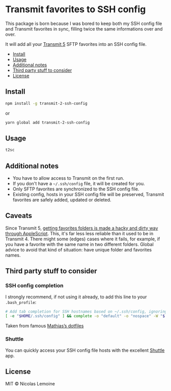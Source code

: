 # Transmit favorites to SSH config

This package is born because I was bored to keep both my SSH config file and Transmit favorites in sync, filling twice the same informations over and over.

It will add all your [Transmit 5](https://panic.com/transmit/) SFTP favorites into an SSH config file.

- [Install](#install)
- [Usage](#usage)
- [Additional notes](#additional-notes)
- [Third party stuff to consider](#third-party-stuff-to-consider)
- [License](#license)

## Install

```bash
npm install -g transmit-2-ssh-config
```

or

```bash
yarn global add transmit-2-ssh-config
```

## Usage

```bash
t2sc
```

## Additional notes

- You have to allow access to Transmit on the first run.
- If you don't have a `~/.ssh/config` file, it will be created for you.
- Only SFTP favorites are synchronized to the SSH config file.
- Existing config, hosts in your SSH config file will be preserved, Transmit favorites are safely added, updated or deleted.

## Caveats

Since Transmit 5, [getting favorites folders is made a hacky and dirty way through AppleScript](https://github.com/nlemoine/transmit-2-ssh-config/blob/master/favorites-folders.applescript). This, it's far less less reliable than it used to be in Transmit 4. There might some (edges) cases where it fails, for example, if you have a favorite with the same name in two different folders. Global advice to avoid that kind of situation: have unique folder and favorites names.

## Third party stuff to consider

### SSH config completion

I strongly recommend, if not using it already, to add this line to your `.bash_profile`:

```bash
# Add tab completion for SSH hostnames based on ~/.ssh/config, ignoring wildcards
[ -e "$HOME/.ssh/config" ] && complete -o "default" -o "nospace" -W "$(grep "^Host" ~/.ssh/config | grep -v "[?*]" | cut -d " " -f2- | tr ' ' '\n')" scp sftp ssh;
```
Taken from famous [Mathias’s dotfiles](https://github.com/mathiasbynens/dotfiles/blob/5368015b53467949c36f1e386582ac066b0d0ae6/.bash_profile#L42-L43)

### Shuttle

You can quickly access your SSH config file hosts with the excellent [Shuttle](http://fitztrev.github.io/shuttle/) app.

## License

MIT © Nicolas Lemoine
